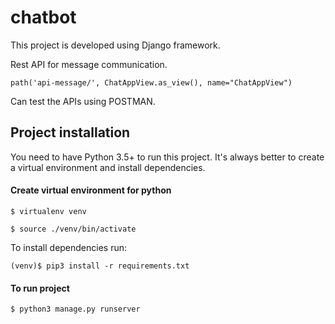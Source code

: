 # chatbot
This project is developed using Django framework. 

Rest API for message communication.

``path('api-message/', ChatAppView.as_view(), name="ChatAppView")``

Can test the APIs using POSTMAN.

## Project installation
You need to have Python 3.5+ to run this project.
It's always better to create a virtual environment and install dependencies.

#### Create virtual environment for python
``$ virtualenv venv``

``$ source ./venv/bin/activate``

To install dependencies run:

``(venv)$ pip3 install -r requirements.txt``

#### To run project
``$ python3 manage.py runserver``
